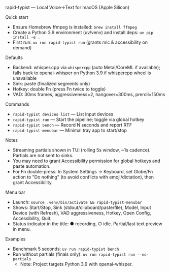 rapid-typist — Local Voice→Text for macOS (Apple Silicon)

Quick start
- Ensure Homebrew ffmpeg is installed: `brew install ffmpeg`
- Create a Python 3.9 environment (uv/venv) and install deps: `uv pip install -e .`
- First run: `uv run rapid-typist run` (grants mic & accessibility on demand)

Defaults
- Backend: whisper.cpp via `whispercpp` (auto Metal/CoreML if available); falls back to openai-whisper on Python 3.9 if whispercpp wheel is unavailable
- Sink: paste (finalized segments only)
- Hotkey: double Fn (press Fn twice to toggle)
- VAD: 30ms frames, aggressiveness=2, hangover=300ms, preroll=150ms

Commands
- `rapid-typist devices list` — List input devices
- `rapid-typist run` — Start the pipeline; toggle via global hotkey
- `rapid-typist bench` — Record N seconds and report RTF
- `rapid-typist-menubar` — Minimal tray app to start/stop

Notes
- Streaming partials shown in TUI (rolling 5s window, ~1s cadence). Partials are not sent to sinks.
- You may need to grant Accessibility permission for global hotkeys and paste automation.
 - For Fn double-press: In System Settings → Keyboard, set Globe/Fn action to "Do nothing" (to avoid conflicts with emoji/dictation), then grant Accessibility.

Menu bar
- Launch: `source .venv/bin/activate && rapid-typist-menubar`
- Shows: Start/Stop, Sink (stdout/clipboard/paste/file), Model, Input Device (with Refresh), VAD aggressiveness, Hotkey, Open Config, Accessibility, Quit.
- Status indicator in the title: ● recording, ○ idle. Partial/last text preview in menu.

Examples
- Benchmark 5 seconds: `uv run rapid-typist bench`
- Run without partials (finals only): `uv run rapid-typist run --no-partials`
  - Note: Project targets Python 3.9 with openai-whisper.
